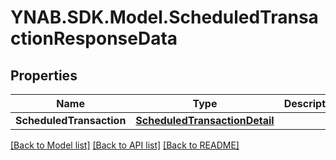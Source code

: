 # YNAB.SDK.Model.ScheduledTransactionResponseData
## Properties

Name | Type | Description | Notes
------------ | ------------- | ------------- | -------------
**ScheduledTransaction** | [**ScheduledTransactionDetail**](ScheduledTransactionDetail.md) |  | 

[[Back to Model list]](../README.md#documentation-for-models) [[Back to API list]](../README.md#documentation-for-api-endpoints) [[Back to README]](../README.md)

